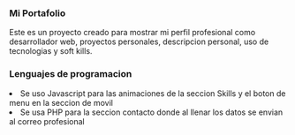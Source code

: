 ### Mi Portafolio<p>
Este es un proyecto creado para mostrar mi perfil profesional como desarrollador web, proyectos personales, descripcion personal, uso de tecnologias y soft kills.
</p>

### Lenguajes de programacion

<li>Se uso Javascript para las animaciones de la seccion Skills y el boton de menu en la seccion de movil
</li>
<li>Se usa PHP para la seccion contacto donde al llenar los datos se envian al correo profesional
</li>
